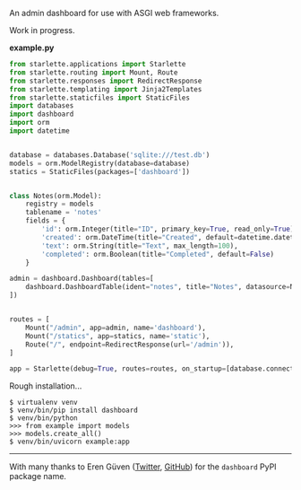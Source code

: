 An admin dashboard for use with ASGI web frameworks.

Work in progress.

**example.py**

```python
from starlette.applications import Starlette
from starlette.routing import Mount, Route
from starlette.responses import RedirectResponse
from starlette.templating import Jinja2Templates
from starlette.staticfiles import StaticFiles
import databases
import dashboard
import orm
import datetime


database = databases.Database('sqlite:///test.db')
models = orm.ModelRegistry(database=database)
statics = StaticFiles(packages=['dashboard'])


class Notes(orm.Model):
    registry = models
    tablename = 'notes'
    fields = {
        'id': orm.Integer(title="ID", primary_key=True, read_only=True),
        'created': orm.DateTime(title="Created", default=datetime.datetime.now, read_only=True),
        'text': orm.String(title="Text", max_length=100),
        'completed': orm.Boolean(title="Completed", default=False)
    }

admin = dashboard.Dashboard(tables=[
    dashboard.DashboardTable(ident="notes", title="Notes", datasource=Notes.objects.order_by('-id')),
])


routes = [
    Mount("/admin", app=admin, name='dashboard'),
    Mount("/statics", app=statics, name='static'),
    Route("/", endpoint=RedirectResponse(url='/admin')),
]

app = Starlette(debug=True, routes=routes, on_startup=[database.connect], on_shutdown=[database.disconnect])
```

Rough installation...

```shell
$ virtualenv venv
$ venv/bin/pip install dashboard
$ venv/bin/python
>>> from example import models
>>> models.create_all()
$ venv/bin/uvicorn example:app
```

---

With many thanks to Eren Güven ([Twitter](https://twitter.com/cyberfart), [GitHub](https://github.com/eguven/)) for the `dashboard` PyPI package name.
